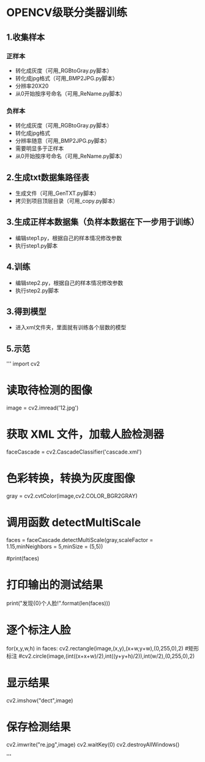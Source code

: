 # OPENCV级联分类器训练

## 1.收集样本

### 正样本
  - 转化成灰度（可用_RGBtoGray.py脚本）
  - 转化成jpg格式（可用_BMP2JPG.py脚本）
  - 分辨率20X20
  - 从0开始按序号命名（可用_ReName.py脚本）
### 负样本
  - 转化成灰度（可用_RGBtoGray.py脚本）
  - 转化成jpg格式
  - 分辨率随意（可用_BMP2JPG.py脚本）
  - 需要明显多于正样本
  - 从0开始按序号命名（可用_ReName.py脚本）

## 2.生成txt数据集路径表

  - 生成文件（可用_GenTXT.py脚本）
  - 拷贝到项目顶层目录（可用_copy.py脚本）

## 3.生成正样本数据集（负样本数据在下一步用于训练）
  - 编辑step1.py，根据自己的样本情况修改参数
  - 执行step1.py脚本

## 4.训练
  - 编辑step2.py，根据自己的样本情况修改参数
  - 执行step2.py脚本

## 3.得到模型
  - 进入xml文件夹，里面就有训练各个层数的模型

## 5.示范

'''
import cv2

# 读取待检测的图像
image = cv2.imread('12.jpg')

# 获取 XML 文件，加载人脸检测器
faceCascade = cv2.CascadeClassifier('cascade.xml')

# 色彩转换，转换为灰度图像
gray = cv2.cvtColor(image,cv2.COLOR_BGR2GRAY)

# 调用函数 detectMultiScale
faces = faceCascade.detectMultiScale(gray,scaleFactor = 1.15,minNeighbors = 5,minSize = (5,5))

#print(faces)
# 打印输出的测试结果
print("发现{0}个人脸!".format(len(faces)))

# 逐个标注人脸
for(x,y,w,h) in faces:
    cv2.rectangle(image,(x,y),(x+w,y+w),(0,255,0),2) #矩形标注
    #cv2.circle(image,(int((x+x+w)/2),int((y+y+h)/2)),int(w/2),(0,255,0),2)
    
# 显示结果
cv2.imshow("dect",image)
# 保存检测结果
cv2.imwrite("re.jpg",image)
cv2.waitKey(0)
cv2.destroyAllWindows()

'''
